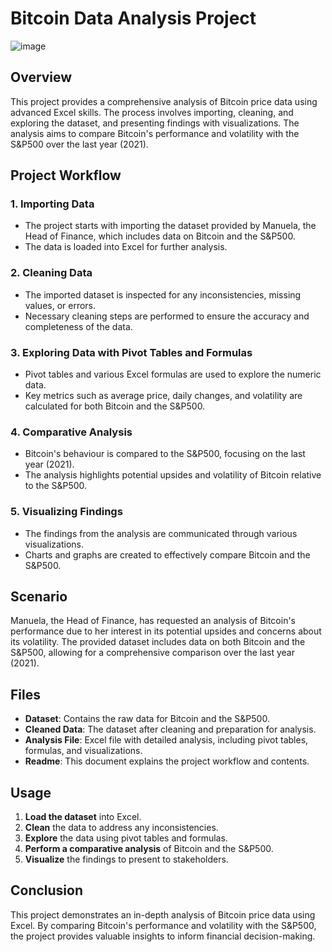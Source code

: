 # Bitcoin Data Analysis Project

![image](https://github.com/user-attachments/assets/54205aba-3cfd-41b6-b9af-04ae7aac9a09)

## Overview

This project provides a comprehensive analysis of Bitcoin price data using advanced Excel skills. The process involves importing, cleaning, and exploring the dataset, and presenting findings with visualizations. The analysis aims to compare Bitcoin's performance and volatility with the S&P500 over the last year (2021).

## Project Workflow

### 1. Importing Data
- The project starts with importing the dataset provided by Manuela, the Head of Finance, which includes data on Bitcoin and the S&P500.
- The data is loaded into Excel for further analysis.

### 2. Cleaning Data
- The imported dataset is inspected for any inconsistencies, missing values, or errors.
- Necessary cleaning steps are performed to ensure the accuracy and completeness of the data.

### 3. Exploring Data with Pivot Tables and Formulas
- Pivot tables and various Excel formulas are used to explore the numeric data.
- Key metrics such as average price, daily changes, and volatility are calculated for both Bitcoin and the S&P500.

### 4. Comparative Analysis
- Bitcoin's behaviour is compared to the S&P500, focusing on the last year (2021).
- The analysis highlights potential upsides and volatility of Bitcoin relative to the S&P500.

### 5. Visualizing Findings
- The findings from the analysis are communicated through various visualizations.
- Charts and graphs are created to effectively compare Bitcoin and the S&P500.

## Scenario

Manuela, the Head of Finance, has requested an analysis of Bitcoin's performance due to her interest in its potential upsides and concerns about its volatility. The provided dataset includes data on both Bitcoin and the S&P500, allowing for a comprehensive comparison over the last year (2021).

## Files

- **Dataset**: Contains the raw data for Bitcoin and the S&P500.
- **Cleaned Data**: The dataset after cleaning and preparation for analysis.
- **Analysis File**: Excel file with detailed analysis, including pivot tables, formulas, and visualizations.
- **Readme**: This document explains the project workflow and contents.

## Usage

1. **Load the dataset** into Excel.
2. **Clean** the data to address any inconsistencies.
3. **Explore** the data using pivot tables and formulas.
4. **Perform a comparative analysis** of Bitcoin and the S&P500.
5. **Visualize** the findings to present to stakeholders.

## Conclusion

This project demonstrates an in-depth analysis of Bitcoin price data using Excel. By comparing Bitcoin's performance and volatility with the S&P500, the project provides valuable insights to inform financial decision-making.

